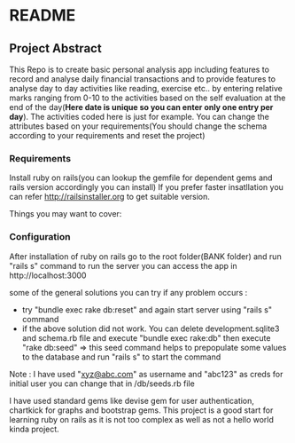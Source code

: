 # README
## Project Abstract

This Repo is to create basic personal analysis app including features to record and analyse daily financial transactions and to provide features to analyse day to day activities like reading, exercise etc.. by entering relative marks ranging from 0-10 to the activities based on the self evaluation at the end of the day(**Here date is unique so you can enter only one entry per day**). The activities coded here is just for example. You can change the attributes based on your requirements(You should change the schema according to your requirements and reset the project)

### Requirements

Install ruby on rails(you can lookup the gemfile for dependent gems and rails version accordingly you can install)
If you prefer faster insatllation you can refer http://railsinstaller.org to get suitable version.

Things you may want to cover:

### Configuration

After installation of ruby on rails go to the root folder(BANK folder) and run "rails s" command to run the server
you can access the app in http://localhost:3000

some of the general solutions you can try if any problem occurs :
  - try "bundle exec rake db:reset" and again start server using "rails s" command
  - if the above solution did not work. You can delete development.sqlite3 and schema.rb file and
    execute "bundle exec rake:db"
    then execute "rake db:seed" => this seed command helps to prepopulate some values to the database
    and run "rails s" to start the command
    
 Note : I have used "xyz@abc.com" as username and "abc123" as creds for initial user you can change that in /db/seeds.rb file

I have used standard gems like devise gem for user authentication, chartkick for graphs and bootstrap gems. This project is a good start for learning ruby on rails as it is not too complex as well as not a hello world kinda project.
